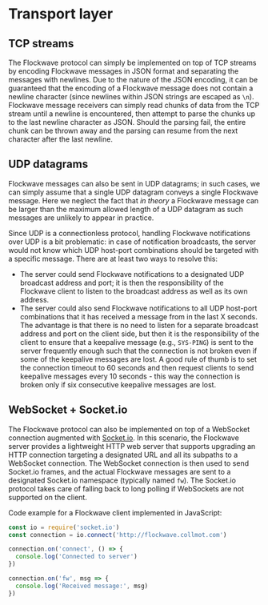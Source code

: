 # Transport layer

## TCP streams

The Flockwave protocol can simply be implemented on top of TCP streams by encoding Flockwave messages in JSON format and separating the messages with newlines. Due to the nature of the JSON encoding, it can be guaranteed that the encoding of a Flockwave message does not contain a newline character (since newlines within JSON strings are escaped as `\n`). Flockwave message receivers can simply read chunks of data from the TCP stream until a newline is encountered, then attempt to parse the chunks up to the last newline character as JSON. Should the parsing fail, the entire chunk can be thrown away and the parsing can resume from the next character after the last newline.

## UDP datagrams

Flockwave messages can also be sent in UDP datagrams; in such cases, we can simply assume that a single UDP datagram conveys a single Flockwave message. Here we neglect the fact that *in theory* a Flockwave message can be larger than the maximum allowed length of a UDP datagram as such messages are unlikely to appear in practice.

Since UDP is a connectionless protocol, handling Flockwave notifications over UDP is a bit problematic: in case of notification broadcasts, the server would not know which UDP host-port combinations should be targeted with a specific message. There are at least two ways to resolve this:

* The server could send Flockwave notifications to a designated UDP broadcast address and port; it is then the responsibility of the Flockwave client to listen to the broadcast address as well as its own address.
* The server could also send Flockwave notifications to all UDP host-port combinations that it has received a message from in the last X seconds. The advantage is that there is no need to listen for a separate broadcast address and port on the client side, but then it is the responsibility of the client to ensure that a keepalive message (e.g., `SYS-PING`) is sent to the server frequently enough such that the connection is not broken even if some of the keepalive messages are lost. A good rule of thumb is to set the connection timeout to 60 seconds and then request clients to send keepalive messages every 10 seconds - this way the connection is broken only if six consecutive keepalive messages are lost.

## WebSocket + Socket.io

The Flockwave protocol can also be implemented on top of a WebSocket connection
augmented with [Socket.io](https://socket.io/). In this scenario, the Flockwave
server provides a lightweight HTTP web server that supports upgrading an HTTP
connection targeting a designated URL and all its subpaths to a WebSocket
connection. The WebSocket connection is then used to send Socket.io frames, and
the actual Flockwave messages are sent to a designated Socket.io namespace
(typically named `fw`). The Socket.io protocol takes care of falling back to
long polling if WebSockets are not supported on the client.

Code example for a Flockwave client implemented in JavaScript:

```js
const io = require('socket.io')
const connection = io.connect('http://flockwave.collmot.com')

connection.on('connect', () => {
  console.log('Connected to server')
})

connection.on('fw', msg => {
  console.log('Received message:', msg)
})
```

